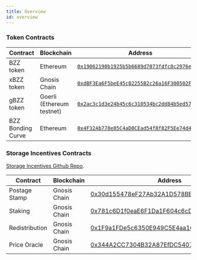 ```yaml
---
title: Overview
id: overview
---
```


### Token Contracts
|Contract|Blockchain | Address             | 
| ---------------------- | ------------------------------- |--------- |
|BZZ token| Ethereum          | [`0x19062190b1925b5b6689d7073fdfc8c2976ef8cb`](https://ethplorer.io/address/0x19062190b1925b5b6689d7073fdfc8c2976ef8cb)                |
|xBZZ token | Gnosis Chain    | [`0xdBF3Ea6F5beE45c02255B2c26a16F300502F68da`](https://blockscout.com/xdai/mainnet/tokens/0xdBF3Ea6F5beE45c02255B2c26a16F300502F68da/) |
|gBZZ token| Goerli (Ethereum testnet) | [`0x2ac3c1d3e24b45c6c310534bc2dd84b5ed576335`](https://goerli.etherscan.io/address/0x2ac3c1d3e24b45c6c310534bc2dd84b5ed576335)         |
|BZZ Bonding Curve| Ethereum|[`0x4F32Ab778e85C4aD0CEad54f8f82F5Ee74d46904`](https://etherscan.io/address/0x4F32Ab778e85C4aD0CEad54f8f82F5Ee74d46904)|[`0x4F32Ab778e85C4aD0CEad54f8f82F5Ee74d46904`](https://etherscan.io/address/0x4F32Ab778e85C4aD0CEad54f8f82F5Ee74d46904)|

### Storage Incentives Contracts
[Storage Incentives Github Repo](https://github.com/ethersphere/storage-incentives
).

|Contract|Blockchain | Address             | 
| ---------------------- | ------------------------------- |--------- |
|Postage Stamp|Gnosis Chain|[0x30d155478eF27Ab32A1D578BE7b84BC5988aF381](https://gnosisscan.io/address/0x30d155478eF27Ab32A1D578BE7b84BC5988aF381#code)|
|Staking|Gnosis Chain|[0x781c6D1f0eaE6F1Da1F604c6cDCcdB8B76428ba7](https://gnosisscan.io/address/0x781c6D1f0eaE6F1Da1F604c6cDCcdB8B76428ba7#code)|
|Redistribution|Gnosis Chain|[0x1F9a1FDe5c6350E949C5E4aa163B4c97011199B4](https://gnosisscan.io/address/0x1F9a1FDe5c6350E949C5E4aa163B4c97011199B4#code)|
|Price Oracle|Gnosis Chain|[0x344A2CC7304B32A87EfDC5407cD4bEC7cf98F035](https://gnosisscan.io/address/0x344A2CC7304B32A87EfDC5407cD4bEC7cf98F035#code)|